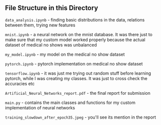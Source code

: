 ## File Structure in this Directory

`data_analysis.ipynb` - finding basic distributions in the data, relations between them, trying new features 

`mnist.ipynb` - a neural network on the mnist database. It was there just to make sure that my custom model worked properly because the actual dataset of medical no shows was unbalanced

`my_model.ipynb` - my model on the medical no show dataset 

`pytorch.ipynb` - pytorch implementation on medical no show dataset 

`tensorflow.ipynb` - it was just me trying out random stuff before learning pytorch, while I was creating my classes. It was just to cross check the accuracies etc 

`Artificial_Neural_Networks_report.pdf` - the final report for submission

`main.py` - contains the main classes and functions for my custom implementation of neural networks 

`training_slowdown_after_epoch35.jpeg` - you'll see its mention in the report 

